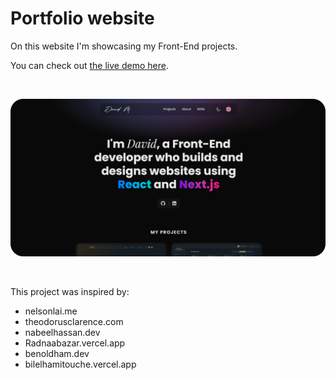 # Portfolio website

On this website I'm showcasing my Front-End projects.

You can check out [the live demo here](https://davidmaksic.vercel.app/).

<br>

![portfolio image](/assets/portfolio.png)

<br>

This project was inspired by:

- nelsonlai.me
- theodorusclarence.com
- nabeelhassan.dev
- Radnaabazar.vercel.app
- benoldham.dev
- bilelhamitouche.vercel.app
